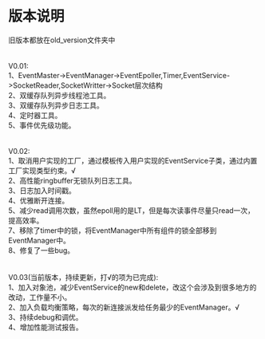 # 版本说明

旧版本都放在old_version文件夹中<br>
<br>
<br>
V0.01:<br>
1、EventMaster->EventManager->EventEpoller,Timer,EventService->SocketReader,SocketWritter->Socket层次结构<br>
2、双缓存队列异步线程池工具。<br>
3、双缓存队列异步日志工具。<br>
4、定时器工具。<br>
5、事件优先级功能。<br>
<br>
<br>
V0.02:<br>
1、取消用户实现的工厂，通过模板传入用户实现的EventService子类，通过内置工厂实现类型约束。√<br>
2、高性能ringbuffer无锁队列日志工具。<br>
3、日志加入时间戳。<br>
4、优雅断开连接。<br>
5、减少read调用次数，虽然epoll用的是LT，但是每次读事件尽量只read一次，提高效率。<br>
7、移除了timer中的锁，将EventManager中所有组件的锁全部移到EventManager中。<br>
8、修复了一些bug。<br>
<br>
<br>
V0.03(当前版本，持续更新，打√的项为已完成):<br>
1、加入对象池，减少EventService的new和delete，改这个会涉及到很多地方的改动，工作量不小。<br>
2、加入负载均衡策略，每次的新连接派发给任务最少的EventManager。√<br>
3、持续debug和调优。<br>
4、增加性能测试报告。<br>